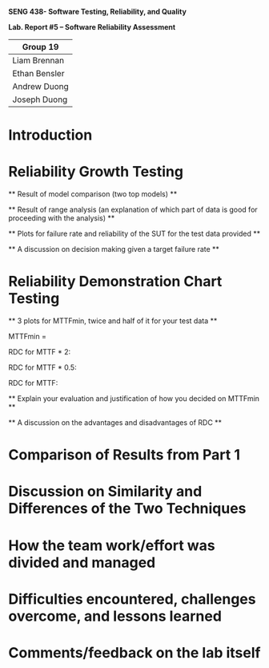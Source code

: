 **SENG 438- Software Testing, Reliability, and Quality**

**Lab. Report \#5 – Software Reliability Assessment**

| Group 19 |
|-----------------|
|       Liam Brennan          | 
|        Ethan Bensler         | 
|           Andrew Duong      |   
|          Joseph Duong     |  

# Introduction 

# Reliability Growth Testing 

** Result of model comparison (two top models) **

** Result of range analysis (an explanation of which part of data is good for proceeding with the analysis) **

** Plots for failure rate and reliability of the SUT for the test data provided **

** A discussion on decision making given a target failure rate **

# Reliability Demonstration Chart Testing

** 3 plots for MTTFmin, twice and half of it for your test data **

MTTFmin = 

RDC for MTTF * 2: 

RDC for MTTF * 0.5: 

RDC for MTTF: 

** Explain your evaluation and justification of how you decided on MTTFmin **

** A discussion on the advantages and disadvantages of RDC **

# Comparison of Results from Part 1

# Discussion on Similarity and Differences of the Two Techniques

# How the team work/effort was divided and managed

# Difficulties encountered, challenges overcome, and lessons learned

# Comments/feedback on the lab itself
